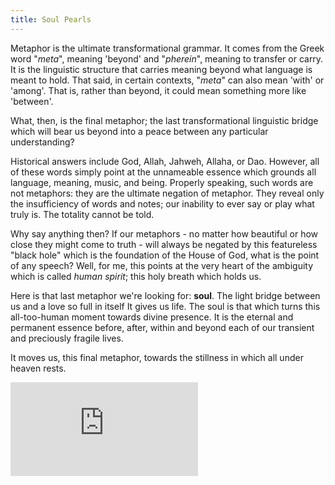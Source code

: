 ```yaml
---
title: Soul Pearls
---
```


Metaphor is the ultimate transformational grammar. It comes from the Greek word "_meta_", meaning 'beyond' and "_pherein_", meaning to transfer or carry. It is the linguistic structure that carries meaning beyond what language is meant to hold. That said, in certain contexts, "_meta_" can also mean 'with' or 'among'. That is, rather than beyond, it could mean something more like 'between'.

What, then, is the final metaphor; the last transformational linguistic bridge which will bear us beyond into a peace between any particular understanding?

Historical answers include God, Allah, Jahweh, Allaha, or Dao. However, all of these words simply point at the unnameable essence which grounds all language, meaning, music, and being. Properly speaking, such words are not metaphors: they are the ultimate negation of metaphor. They reveal only the insufficiency of words and notes; our inability to ever say or play what truly is. The totality cannot be told.

Why say anything then? If our metaphors - no matter how beautiful or how close they might come to truth - will always be negated by this featureless "black hole" which is the foundation of the House of God, what is the point of any speech? Well, for me, this points at the very heart of the ambiguity which is called _human spirit_; this holy breath which holds us.

Here is that last metaphor we're looking for: **soul**. The light bridge between us and a love so full in itself It gives us life. The soul is that which turns this all-too-human moment towards divine presence. It is the eternal and permanent essence before, after, within and beyond each of our transient and preciously fragile lives.

It moves us, this final metaphor, towards the stillness in which all under heaven rests.

<iframe class="video-frame" src="https://www.youtube-nocookie.com/embed/videoseries?list=PL5ClmaG2tnPPFveZLH5lRrzV-Ndc3_Nli&index=0" frameborder="0" allow="accelerometer; autoplay; encrypted-media; gyroscope; picture-in-picture" allowfullscreen></iframe>